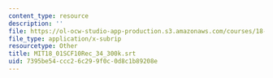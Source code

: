 ```yaml
---
content_type: resource
description: ''
file: https://ol-ocw-studio-app-production.s3.amazonaws.com/courses/18-01sc-single-variable-calculus-fall-2010/7395be54ccc26c299f0c0d8c1b89208e_MIT18_01SCF10Rec_34_300k.srt
file_type: application/x-subrip
resourcetype: Other
title: MIT18_01SCF10Rec_34_300k.srt
uid: 7395be54-ccc2-6c29-9f0c-0d8c1b89208e
---
```

